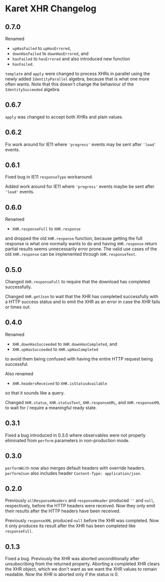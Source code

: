 # Karet XHR Changelog

## 0.7.0

Renamed
* `upHasFailed` to `upHasErrored`,
* `downHasFailed` to `downHasErrored`, and
* `hasFailed` to `hasErrored`
and also introduced new function
* `hasFailed`.

`template` and `apply` were changed to process XHRs in parallel using the newly
added `IdentityParallel` algebra, because that is what one more often wants.
Note that this doesn't change the behaviour of the `IdentitySucceeded` algebra.

## 0.6.7

`apply` was changed to accept both XHRs and plain values.

## 0.6.2

Fix work around for IE11 where `'progress'` events may be sent after `'load'`
events.

## 0.6.1

Fixed bug in IE11 `responseType` workaround.

Added work around for IE11 where `'progress'` events maybe be sent after
`'load'` events.

## 0.6.0

Renamed

* `XHR.responseFull` to `XHR.response`

and dropped the old `XHR.response` function, because getting the full response
is what one normally wants to do and having `XHR.response` return partial
results seems unnecessarily error prone.  The valid use cases of the old
`XHR.response` can be implemented through `XHR.responseText`.

## 0.5.0

Changed `XHR.responseFull` to require that the download has completed
successfully.

Changed `XHR.getJson` to wait that the XHR has completed successfully with a
HTTP success status and to emit the XHR as an error in case the XHR fails or
times out.

## 0.4.0

Renamed

* `XHR.downHasSucceeded` to `XHR.downHasCompleted`, and
* `XHR.upHasSucceeded` to `XHR.upHasCompleted`

to avoid them being confused with having the entire HTTP request being
successful.

Also renamed

* `XHR.headersReceived` to `XHR.isStatusAvailable`

so that it sounds like a query.

Changed `XHR.status`, `XHR.statusText`, `XHR.responseURL`, and `XHR.responseXML`
to wait for / require a meaningful ready state.

## 0.3.1

Fixed a bug introduced in 0.3.0 where observables were not properly eliminated
from `perform` parameters in non-production mode.

## 0.3.0

`performWith` now also merges default headers with override headers.
`performJson` also includes header `Content-Type: application/json`.

## 0.2.0

Previously `allResponseHeaders` and `responseHeader` produced `''` and `null`,
respectively, before the HTTP headers were received.  Now they only emit their
results after the HTTP headers have been received.

Previously `responseXML` produced `null` before the XHR was completed.  Now it
only produces its result after the XHR has been completed like `responseFull`.

## 0.1.3

Fixed a bug.  Previously the XHR was aborted unconditionally after unsubscribing
from the returned property.  Aborting a completed XHR clears the XHR object,
which we don't want as we want the XHR values to remain readable.  Now the XHR
is aborted only if the status is 0.
